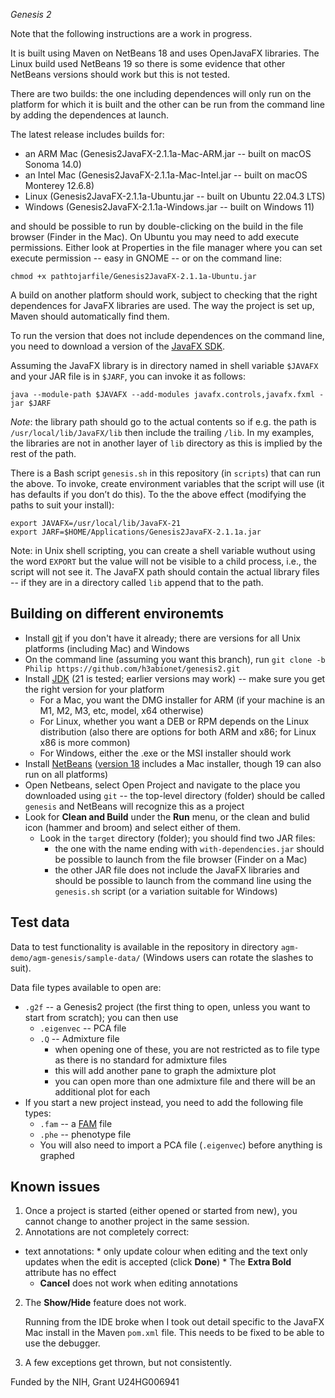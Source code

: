
*Genesis 2*

Note that the following instructions are a work in progress.

It is built using Maven on NetBeans 18 and uses OpenJavaFX libraries. The Linux build used NetBeans 19 so there is some evidence that other NetBeans versions should work but this is not tested. 

There are two builds: the one including dependences will only run on the platform for which it is built and the other can be run from the command line by adding the dependences at launch.

The latest release includes builds for:

* an ARM Mac (Genesis2JavaFX-2.1.1a-Mac-ARM.jar -- built on macOS Sonoma 14.0)
* an Intel Mac (Genesis2JavaFX-2.1.1a-Mac-Intel.jar -- built on macOS Monterey 12.6.8)
* Linux (Genesis2JavaFX-2.1.1a-Ubuntu.jar -- built on Ubuntu 22.04.3 LTS)
* Windows (Genesis2JavaFX-2.1.1a-Windows.jar -- built on Windows 11)

and should be possible to run by double-clicking on the build in the file browser (Finder in the Mac). On Ubuntu you may need to add execute permissions. Either look at Properties in the file manager where you can set execute permission -- easy in GNOME -- or on the command line:

    chmod +x pathtojarfile/Genesis2JavaFX-2.1.1a-Ubuntu.jar

A build on another platform should work, subject to checking that the right dependences for JavaFX libraries are used. The way the project is set up, Maven should automatically find them.

To run the version that does not include dependences on the command line, you need to download a version of the [JavaFX SDK](https://gluonhq.com/products/javafx/).

Assuming the JavaFX library is in directory named in shell variable `$JAVAFX` and your JAR file is in `$JARF`, you can invoke it as follows:

    java --module-path $JAVAFX --add-modules javafx.controls,javafx.fxml -jar $JARF

*Note*: the library path should go to the actual contents so if e.g. the path is `/usr/local/lib/JavaFX/lib` then include the trailing `/lib`. In my examples, the libraries are not in another layer of `lib` directory as this is implied by the rest of the path.

There is a Bash script `genesis.sh` in this repository (in `scripts`) that can run the above. To invoke, create environment variables that the script will use (it has defaults if you don’t do this). To the the above effect (modifying the paths to suit your install):

    export JAVAFX=/usr/local/lib/JavaFX-21
    export JARF=$HOME/Applications/Genesis2JavaFX-2.1.1a.jar

Note: in Unix shell scripting, you can create a shell variable wuthout using the word `EXPORT` but the value will not be visible to a child process, i.e., the script will not see it. The JavaFX path should contain the actual library files -- if they are in a directory called `lib` append that to the path.

## Building on different environemts


* Install [git](https://git-scm.com/book/en/v2/Getting-Started-Installing-Git) if you don't have it already; there are versions for all Unix platforms (including Mac) and Windows
* On the command line (assuming you want this branch), run `git clone -b Philip https://github.com/h3abionet/genesis2.git`
* Install [JDK](https://www.oracle.com/java/technologies/downloads/) (21 is tested; earlier versions may work) -- make sure you get the right version for your platform
  * For a Mac, you want the DMG installer for ARM (if your machine is an M1, M2, M3, etc, model, x64 otherwise)
  * For Linux, whether you want a DEB or RPM depends on the Linux distribution (also there are options for both ARM and x86; for Linux x86 is more common)
  * For Windows, either the .exe or the MSI installer should work
* Install [NetBeans](https://netbeans.apache.org/front/main/download/index.html) ([version 18](https://netbeans.apache.org/front/main/download/nb18/) includes a Mac installer, though 19 can also run on all platforms)
* Open Netbeans, select Open Project and navigate to the place you downloaded using `git` -- the top-level directory (folder) should be called `genesis` and NetBeans will recognize this as a project
* Look for **Clean and Build** under the **Run** menu, or the clean and bulid icon (hammer and broom) and select either of them.
  * Look in the `target` directory (folder); you should find two JAR files:
     * the one with the name ending with `with-dependencies.jar` should be possible to launch from the file browser (Finder on a Mac)
     * the other JAR file does not include the JavaFX libraries and should be possible to launch from the command line using the  `genesis.sh` script (or a variation suitable for Windows)

## Test data
Data to test functionality is available in the repository in directory `agm-demo/agm-genesis/sample-data/` (Windows users can rotate the slashes to suit).

Data file types available to open are:

* `.g2f` -- a Genesis2 project (the first thing to open, unless you want to start from scratch); you can then use
  * `.eigenvec` -- PCA file
  * `.Q` -- Admixture file
    * when opening one of these, you are not restricted as to file type as there is no standard for admixture files
    * this will add another pane to graph the admixture plot
    * you can open more than one admixture file and there will be an additional plot for each
* If you start a new project instead, you need to add the following file types:
  * `.fam` -- a [FAM](https://www.cog-genomics.org/plink/1.9/formats#fam) file
  * `.phe` -- phenotype file
  * You will also need to import a PCA file (`.eigenvec`) before anything is graphed

## Known issues

1. Once a project is started (either opened or started from new), you cannot change to another project in the same session.
2. Annotations are not completely correct:
* text annotations:
      * only update colour when editing and the text only updates when the edit is accepted (click **Done**)
      * The **Extra Bold** attribute has no effect
    * **Cancel** does not work when editing annotations

2. The **Show/Hide** feature does not work.

    Running from the IDE broke when I took out detail specific to the JavaFX Mac install in the Maven `pom.xml` file. This needs to be fixed to be able to use the debugger.

3. A few exceptions get thrown, but not consistently.
     

Funded by the NIH, Grant U24HG006941
